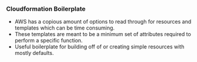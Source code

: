 ### Cloudformation Boilerplate


* AWS has a copious amount of options to read through for resources and templates which can be time consuming.
* These templates are meant to be a minimum set of attributes required to perform a specific function.
* Useful boilerplate for building off of or creating simple resources with mostly defaults.
